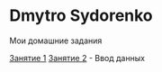 
# Dmytro Sydorenko

Мои домашние задания

[Занятие 1](адрес "Описание")
[Занятие 2](адрес "Описание") - Ввод данных

